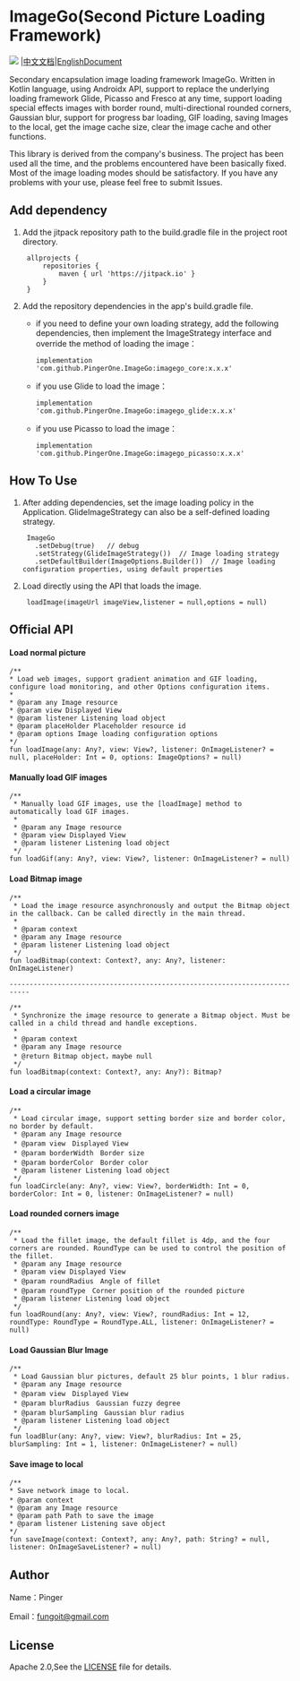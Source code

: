 # ImageGo(Second Picture Loading Framework)
[![](https://www.jitpack.io/v/PingerOne/ImageGo.svg)](https://www.jitpack.io/#PingerOne/ImageGo) |[中文文档](https://github.com/PingerOne/ImageGo/blob/master/README.md)|[EnglishDocument](https://github.com/PingerOne/ImageGo/blob/master/README_EN.md)

Secondary encapsulation image loading framework ImageGo. Written in Kotlin language, using Androidx API, support to replace the underlying loading framework Glide, Picasso and Fresco at any time, support loading special effects images with border round, multi-directional rounded corners, Gaussian blur, support for progress bar loading, GIF loading, saving Images to the local, get the image cache size, clear the image cache and other functions.

This library is derived from the company's business. The project has been used all the time, and the problems encountered have been basically fixed. Most of the image loading modes should be satisfactory. If you have any problems with your use, please feel free to submit Issues.

## Add dependency

1. Add the jitpack repository path to the build.gradle file in the project root directory.

        allprojects {
            repositories {
                maven { url 'https://jitpack.io' }
            }
        }

2. Add the repository dependencies in the app's build.gradle file.

    * if you need to define your own loading strategy, add the following dependencies, then implement the ImageStrategy interface and override the method of loading the image：

          implementation 'com.github.PingerOne.ImageGo:imagego_core:x.x.x'

    * if you use Glide to load the image：

          implementation 'com.github.PingerOne.ImageGo:imagego_glide:x.x.x'

    * if you use Picasso to load the image：

          implementation 'com.github.PingerOne.ImageGo:imagego_picasso:x.x.x'


## How To Use
1. After adding dependencies, set the image loading policy in the Application. GlideImageStrategy can also be a self-defined loading strategy.

        ImageGo
          .setDebug(true)   // debug
          .setStrategy(GlideImageStrategy())  // Image loading strategy
          .setDefaultBuilder(ImageOptions.Builder())  // Image loading configuration properties, using default properties

2. Load directly using the API that loads the image.

        loadImage(imageUrl imageView,listener = null,options = null)


## Official API

#### Load normal picture

    /**
    * Load web images, support gradient animation and GIF loading, configure load monitoring, and other Options configuration items.
    *
    * @param any Image resource
    * @param view Displayed View
    * @param listener Listening load object
    * @param placeHolder Placeholder resource id
    * @param options Image loading configuration options
    */
    fun loadImage(any: Any?, view: View?, listener: OnImageListener? = null, placeHolder: Int = 0, options: ImageOptions? = null)


#### Manually load GIF images


    /**
     * Manually load GIF images, use the [loadImage] method to automatically load GIF images.
     *
     * @param any Image resource
     * @param view Displayed View
     * @param listener Listening load object
     */
    fun loadGif(any: Any?, view: View?, listener: OnImageListener? = null)


#### Load Bitmap image


    /**
     * Load the image resource asynchronously and output the Bitmap object in the callback. Can be called directly in the main thread.
     *
     * @param context
     * @param any Image resource
     * @param listener Listening load object
     */
    fun loadBitmap(context: Context?, any: Any?, listener: OnImageListener)

    ---------------------------------------------------------------------------

    /**
     * Synchronize the image resource to generate a Bitmap object. Must be called in a child thread and handle exceptions.
     *
     * @param context
     * @param any Image resource
     * @return Bitmap object，maybe null
     */
    fun loadBitmap(context: Context?, any: Any?): Bitmap?


#### Load a circular image

    /**
     * Load circular image, support setting border size and border color, no border by default.
     * @param any Image resource
     * @param view　Displayed View
     * @param borderWidth　Border size
     * @param borderColor　Border color
     * @param listener Listening load object
     */
    fun loadCircle(any: Any?, view: View?, borderWidth: Int = 0, borderColor: Int = 0, listener: OnImageListener? = null)


#### Load rounded corners image

    /**
     * Load the fillet image, the default fillet is 4dp, and the four corners are rounded. RoundType can be used to control the position of the fillet.
     * @param any Image resource
     * @param view Displayed View
     * @param roundRadius　Angle of fillet
     * @param roundType　Corner position of the rounded picture
     * @param listener Listening load object
     */
    fun loadRound(any: Any?, view: View?, roundRadius: Int = 12, roundType: RoundType = RoundType.ALL, listener: OnImageListener? = null)


#### Load Gaussian Blur Image

    /**
     * Load Gaussian blur pictures, default 25 blur points, 1 blur radius.
     * @param any Image resource
     * @param view　Displayed View
     * @param blurRadius　Gaussian fuzzy degree
     * @param blurSampling　Gaussian blur radius
     * @param listener Listening load object
     */
    fun loadBlur(any: Any?, view: View?, blurRadius: Int = 25, blurSampling: Int = 1, listener: OnImageListener? = null)


#### Save image to local

    /**
    * Save network image to local.
    * @param context　
    * @param any Image resource
    * @param path Path to save the image
    * @param listener Listening save object
    */
    fun saveImage(context: Context?, any: Any?, path: String? = null, listener: OnImageSaveListener? = null)




## Author
Name：Pinger

Email：fungoit@gmail.com

## License
Apache 2.0,See the [LICENSE](https://github.com/PingerOne/ImageGo/blob/master/LICENSE) file for details.


